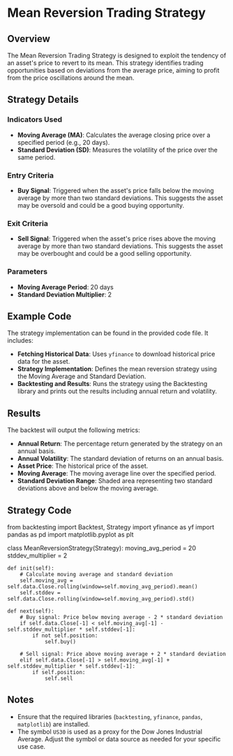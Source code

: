 # Mean Reversion Trading Strategy

## Overview

The Mean Reversion Trading Strategy is designed to exploit the tendency of an asset's price to revert to its mean. This strategy identifies trading opportunities based on deviations from the average price, aiming to profit from the price oscillations around the mean.

## Strategy Details

### Indicators Used

- **Moving Average (MA)**: Calculates the average closing price over a specified period (e.g., 20 days).
- **Standard Deviation (SD)**: Measures the volatility of the price over the same period.

### Entry Criteria

- **Buy Signal**: Triggered when the asset's price falls below the moving average by more than two standard deviations. This suggests the asset may be oversold and could be a good buying opportunity.

### Exit Criteria

- **Sell Signal**: Triggered when the asset's price rises above the moving average by more than two standard deviations. This suggests the asset may be overbought and could be a good selling opportunity.

### Parameters

- **Moving Average Period**: 20 days
- **Standard Deviation Multiplier**: 2

## Example Code

The strategy implementation can be found in the provided code file. It includes:

- **Fetching Historical Data**: Uses `yfinance` to download historical price data for the asset.
- **Strategy Implementation**: Defines the mean reversion strategy using the Moving Average and Standard Deviation.
- **Backtesting and Results**: Runs the strategy using the Backtesting library and prints out the results including annual return and volatility.

## Results

The backtest will output the following metrics:

- **Annual Return**: The percentage return generated by the strategy on an annual basis.
- **Annual Volatility**: The standard deviation of returns on an annual basis.
- **Asset Price**: The historical price of the asset.
- **Moving Average**: The moving average line over the specified period.
- **Standard Deviation Range**: Shaded area representing two standard deviations above and below the moving average.

## Strategy Code
from backtesting import Backtest, Strategy
import yfinance as yf
import pandas as pd
import matplotlib.pyplot as plt

class MeanReversionStrategy(Strategy):
    moving_avg_period = 20
    stddev_multiplier = 2
    
    def init(self):
        # Calculate moving average and standard deviation
        self.moving_avg = self.data.Close.rolling(window=self.moving_avg_period).mean()
        self.stddev = self.data.Close.rolling(window=self.moving_avg_period).std()

    def next(self):
        # Buy signal: Price below moving average - 2 * standard deviation
        if self.data.Close[-1] < self.moving_avg[-1] - self.stddev_multiplier * self.stddev[-1]:
            if not self.position:
                self.buy()
        
        # Sell signal: Price above moving average + 2 * standard deviation
        elif self.data.Close[-1] > self.moving_avg[-1] + self.stddev_multiplier * self.stddev[-1]:
            if self.position:
                self.sell


## Notes

- Ensure that the required libraries (`backtesting`, `yfinance`, `pandas`, `matplotlib`) are installed.
- The symbol `US30` is used as a proxy for the Dow Jones Industrial Average. Adjust the symbol or data source as needed for your specific use case.
